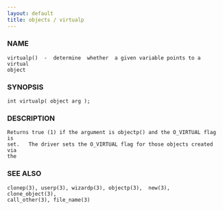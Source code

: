 ```yaml
---
layout: default
title: objects / virtualp
---
```






### NAME
    virtualp()  -  determine  whether  a given variable points to a virtual
    object


### SYNOPSIS
    int virtualp( object arg );


### DESCRIPTION
    Returns true (1) if the argument is objectp() and the O_VIRTUAL flag is
    set.   The driver sets the O_VIRTUAL flag for those objects created via
    the


### SEE ALSO
    clonep(3), userp(3), wizardp(3), objectp(3),  new(3),  clone_object(3),
    call_other(3), file_name(3)



